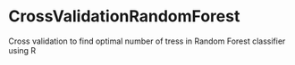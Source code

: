 # CrossValidationRandomForest
Cross validation to find optimal number of tress in Random Forest classifier using R
